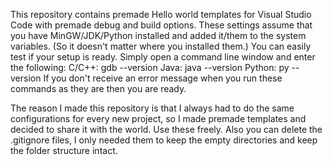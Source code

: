 This repository contains premade Hello world templates for Visual Studio Code with premade debug and build options.
These settings assume that you have MinGW/JDK/Python installed and added it/them to the system variables. (So it doesn't matter where you installed them.)
You can easily test if your setup is ready. Simply open a command line window and enter the following:
C/C++:
gdb --version
Java:
java --version
Python:
py --version
If you don't receive an error message when you run these commands as they are then you are ready.

The reason I made this repository is that I always had to do the same configurations for every new project, so I made premade templates and decided to share it with the world. Use these freely. Also you can delete the .gitignore files, I only needed them to keep the empty directories and keep the folder structure intact.
